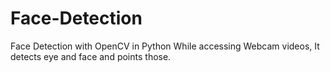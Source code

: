 # Face-Detection
Face Detection with OpenCV in Python
While accessing Webcam videos, It detects eye and face and points those.
